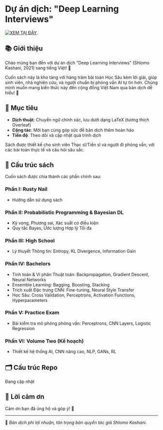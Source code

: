 ﻿# Dự án dịch: "Deep Learning Interviews"

[![XEM TẠI ĐÂY](https://img.shields.io/badge/Overleaf-XEM%20B%E1%BA%A2N%20D%E1%BB%8ACH-green)](https://www.overleaf.com/read/grpxjzpftspk#5fe0ba).

## 📚 Giới thiệu

Chào mừng bạn đến với dự án dịch "Deep Learning Interviews" (Shlomo Kashani, 2021) sang tiếng Việt! 🎉

Cuốn sách này là kho tàng với hàng trăm bài toán Học Sâu kèm lời giải, giúp sinh viên, nhà nghiên cứu, và người chuẩn bị phỏng vấn AI tự tin hơn. Chúng mình muốn mang kiến thức này đến cộng đồng Việt Nam qua bản dịch dễ hiểu! 🚀

## 🎯 Mục tiêu

- **Dịch thuật**: Chuyển ngữ chính xác, lưu dưới dạng LaTeX (tương thích Overleaf)
- **Cộng tác**: Mời bạn cùng góp sức để bản dịch thêm hoàn hảo
- **Tiến độ**: Theo dõi và cập nhật quá trình dịch

Sách được thiết kế cho sinh viên Thạc sĩ/Tiến sĩ và người đi phỏng vấn, với các bài toán thực tế và câu hỏi sâu sắc.

## 📑 Cấu trúc sách

Cuốn sách được chia thành các phần chính sau:

### Phần I: Rusty Nail
- Hướng dẫn sử dụng sách

### Phần II: Probabilistic Programming & Bayesian DL
- Kỳ vọng, Phương sai, Xác suất có điều kiện
- Quy tắc Bayes, Ước lượng Hợp lý Tối đa

### Phần III: High School
- Lý thuyết Thông tin: Entropy, KL Divergence, Information Gain

### Phần IV: Bachelors
- Tính toán & Vi phân Thuật toán: Backpropagation, Gradient Descent, Neural Networks
- Ensemble Learning: Bagging, Boosting, Stacking
- Trích xuất Đặc trưng CNN: Fine-tuning, Neural Style Transfer
- Học Sâu: Cross Validation, Perceptrons, Activation Functions, Hyperparameters

### Phần V: Practice Exam
- Bài kiểm tra mô phỏng phỏng vấn: Perceptrons, CNN Layers, Logistic Regression

### Phần VI: Volume Two (Kế hoạch)
- Thiết kế hệ thống AI, CNN nâng cao, NLP, GANs, RL

## 🗂 Cấu trúc Repo

Đang cập nhật
<!-- 
- docs/: Bản dịch LaTeX theo chương, sẵn cho Overleaf
- progress.md: Nhật ký tiến độ dịch
- CONTRIBUTING.md: Hướng dẫn đóng góp (sắp có)
-->

<!--
## 🤝 Tham gia đóng góp

Muốn cùng dịch sách? Dễ thôi:

1. Fork repo này
2. Dịch hoặc sửa file LaTeX (Overleaf-friendly!)
3. Gửi Pull Request để tụi mình xem

Có ý tưởng? Mở Issue để trò chuyện nhé! 💬
-->

## 🙌 Lời cảm ơn

Cảm ơn bạn đã ủng hộ và góp ý! 🌟

---

📝 *Bản dịch phi lợi nhuận, tôn trọng bản quyền tác giả Shlomo Kashani.*
